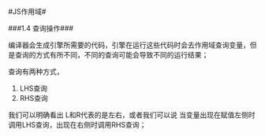 #JS作用域#

###1.4 查询操作###

编译器会生成引擎所需要的代码，引擎在运行这些代码时会去作用域查询变量，但是查询的方式有所不同，不同的查询可能会导致不同的运行结果；

查询有两种方式，

1. LHS查询
2. RHS查询

我们可以明确看出  L和R代表的是左右，或者我们可以说   当变量出现在赋值左侧时调用LHS查询，出现在右侧时调用RHS查询；
